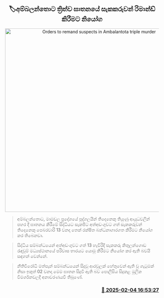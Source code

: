 <p align='center'><b><h2 align='center' title='Orders to remand suspects in Ambalantota triple murder'>🏷අම්බලන්තොට ත්‍රිත්ව ඝාතනයේ සැකකරුවන් රිමාන්ඩ් කිරීමට නියෝග</h2></b></p>
<p align='center'><img src='https://helakuru.sgp1.cdn.digitaloceanspaces.com/esana/images/lib/court-gg.jpg' width='600' alt='Orders to remand suspects in Ambalantota triple murder'></p>

> අම්බලන්තොට, මාමඩල ප්‍රදේශයේ පුද්ගලයින් තිදෙනෙකු තියුණු ආයුධවලින් පහර දී ඝාතනය කිරීමේ සිද්ධියට සැකපිට අත්අඩංගුවට ගත් සැකකරුවන් තිදෙනෙකු පෙබරවාරි 13 වනදා තෙක් රක්ෂිත බන්ධනාගාරගත කිරීමට නියෝග කර තිබෙනවා.

> සිද්ධිය සම්බන්ධයෙන් අත්අඩංගුවට ගත් 13 හැවිරිදි සැකකරු කිතුලන්ගොඩ රැඳවුම් මධ්‍යස්ථානයේ පරිවාස භාරයට යොමු කිරීමට නියෝග කර ඇති බවයි සඳහන් වෙන්නේ.

> නීතිවිරෝධී මත්පැන් සම්බන්ධයෙන් සිදුවු ආරවුලක් හේතුවෙන් ඇති වු ගැටුමක් නිසා ඉකුත් 02 වනදා මෙම ඝාතන සිදුවී ඇති බව පොලීසිය සිදුකළ මුලික විමර්ශනවලදී අනාවරණයවී තිබුණේ.



<h3 align='right'><a href='https://www.helakuru.lk/esana/p/107161/'>📅 2025-02-04 16:53:27</a></h3>
